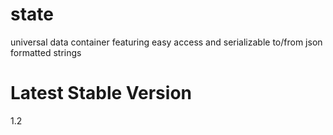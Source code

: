 state
=====

universal data container featuring easy access and serializable to/from json formatted strings

Latest Stable Version
=====================

1.2
